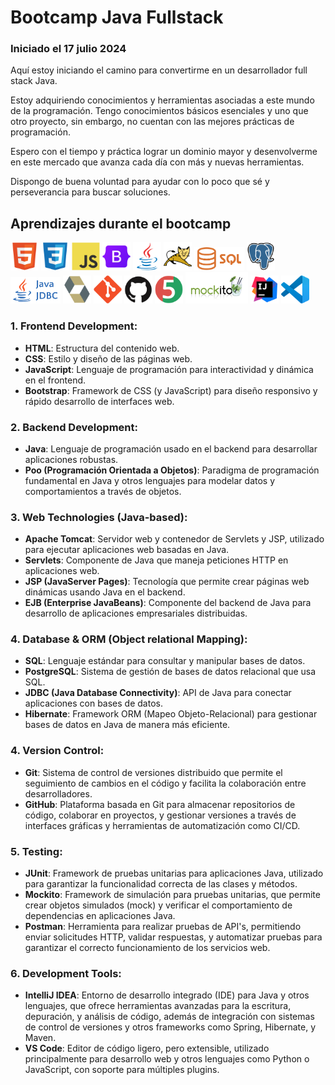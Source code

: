 # Bootcamp Java Fullstack

### Iniciado el 17 julio 2024

Aquí estoy iniciando el camino para convertirme en un desarrollador full stack Java.

Estoy adquiriendo conocimientos y herramientas asociadas a este mundo de la
programación. Tengo conocimientos básicos esenciales y uno que otro proyecto, sin embargo, no
cuentan con las mejores prácticas de programación.

Espero con el tiempo y práctica lograr un dominio mayor y desenvolverme en este mercado
que avanza cada día con más y nuevas herramientas.

Dispongo de buena voluntad para ayudar con lo poco que sé y perseverancia para buscar soluciones.

## Aprendizajes durante el bootcamp
<p>
  <img src="./assets/icons/HTML5.png" alt="HTML" width="45"/>
  <img src="./assets/icons/CSS3.png" alt="CSS" width="45"/> 
  <img src="./assets/icons/JavaScript.png" alt="JavaScript" width="45"/> 
  <img src="./assets/icons/Bootstrap.png" alt="Bootstrap" width="45"/> 
  
  <img src="./assets/icons/Java.png" alt="Java" width="45"/> 

  <img src="./assets/icons/Apache%20Tomcat.png" alt="TomCat" width="45"/> 

  <img src="./assets/icons/Sql_data_base_with_logo.png" alt="SQL" width="80"/> 
  <img src="./assets/icons/PostgresSQL.png" alt="PostgreSQL" width="45"/> 
  <img src="./assets/icons/jdbc.png" alt="JDBC" width="80"/> 
  <img src="./assets/icons/Hibernate.png" alt="Hibernate" width="45"/> 

  <img src="./assets/icons/Git.png" alt="Git" width="45"/>
  <img src="./assets/icons/GitHub.png" alt="GitHub" width="45"/> 

  <img src="./assets/icons/JUnit.png" alt="JUnit5" width="45"/> 
  <img src="./assets/icons/mockito.png" alt="Mockito" width="100"/> 

  <img src="./assets/icons/IntelliJ%20IDEA.png" alt="Intellij IDEA" width="45"/>
  <img src="./assets/icons/Visual%20Studio%20Code%20(VS%20Code).png" alt="Vs Code" width="45"/>


### 1. Frontend Development:

- **HTML**: Estructura del contenido web.
- **CSS**: Estilo y diseño de las páginas web.
- **JavaScript**: Lenguaje de programación para interactividad y dinámica en el frontend.
- **Bootstrap**: Framework de CSS (y JavaScript) para diseño responsivo y rápido desarrollo de interfaces web.

### 2. Backend Development:

- **Java**: Lenguaje de programación usado en el backend para desarrollar aplicaciones robustas.
- **Poo (Programación Orientada a Objetos)**: Paradigma de programación fundamental en Java y otros lenguajes para
  modelar datos y comportamientos a través de objetos.

### 3. Web Technologies (Java-based):

- **Apache Tomcat**: Servidor web y contenedor de Servlets y JSP, utilizado para ejecutar aplicaciones web basadas en Java.
- **Servlets**: Componente de Java que maneja peticiones HTTP en aplicaciones web.
- **JSP (JavaServer Pages)**: Tecnología que permite crear páginas web dinámicas usando Java en el backend.
- **EJB (Enterprise JavaBeans)**: Componente del backend de Java para desarrollo de aplicaciones empresariales
  distribuidas.

### 4. Database & ORM (Object relational Mapping):

- **SQL**: Lenguaje estándar para consultar y manipular bases de datos.
- **PostgreSQL**: Sistema de gestión de bases de datos relacional que usa SQL.
- **JDBC (Java Database Connectivity)**: API de Java para conectar aplicaciones con bases de datos.
- **Hibernate**: Framework ORM (Mapeo Objeto-Relacional) para gestionar bases de datos en Java de manera más eficiente.

### 4. Version Control:

- **Git**: Sistema de control de versiones distribuido que permite el seguimiento de cambios en el código y facilita la colaboración entre desarrolladores. 
- **GitHub**: Plataforma basada en Git para almacenar repositorios de código, colaborar en proyectos, y gestionar versiones a través de interfaces gráficas y herramientas de automatización como CI/CD.

### 5. Testing:

- **JUnit**: Framework de pruebas unitarias para aplicaciones Java, utilizado para garantizar la funcionalidad correcta de las clases y métodos.
- **Mockito**: Framework de simulación para pruebas unitarias, que permite crear objetos simulados (mock) y verificar el comportamiento de dependencias en aplicaciones Java.
- **Postman**: Herramienta para realizar pruebas de API's, permitiendo enviar solicitudes HTTP, validar respuestas, y automatizar pruebas para garantizar el correcto funcionamiento de los servicios web.

### 6. Development Tools:
   
- **IntelliJ IDEA**: Entorno de desarrollo integrado (IDE) para Java y otros lenguajes, que ofrece herramientas avanzadas para la escritura, depuración, y análisis de código, además de integración con sistemas de control de versiones y otros frameworks como Spring, Hibernate, y Maven.
- **VS Code**: Editor de código ligero, pero extensible, utilizado principalmente para desarrollo web y otros lenguajes como Python o JavaScript, con soporte para múltiples plugins.